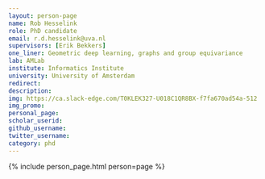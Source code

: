 ```yaml
---
layout: person-page
name: Rob Hesselink
role: PhD candidate
email: r.d.hesselink@uva.nl
supervisors: [Erik Bekkers]
one_liner: Geometric deep learning, graphs and group equivariance
lab: AMLab
institute: Informatics Institute
university: University of Amsterdam
redirect: 
description: 
img: https://ca.slack-edge.com/T0KLEK327-U018C1QR8BX-f7fa670ad54a-512
img_promo: 
personal_page: 
scholar_userid: 
github_username: 
twitter_username: 
category: phd 
---
```


{% include person_page.html person=page %}
